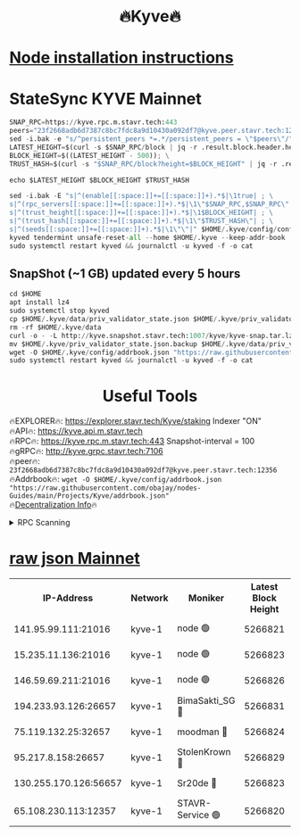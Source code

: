 <h1 align="center"> 🔥Kyve🔥</h1>

[Node installation instructions](https://github.com/obajay/nodes-Guides/tree/main/Projects/Kyve)
=
# StateSync KYVE Mainnet
```python
SNAP_RPC=https://kyve.rpc.m.stavr.tech:443
peers="23f2668adb6d7387c8bc7fdc8a9d10430a092df7@kyve.peer.stavr.tech:12356"
sed -i.bak -e "s/^persistent_peers *=.*/persistent_peers = \"$peers\"/" $HOME/.kyve/config/config.toml
LATEST_HEIGHT=$(curl -s $SNAP_RPC/block | jq -r .result.block.header.height); \
BLOCK_HEIGHT=$((LATEST_HEIGHT - 500)); \
TRUST_HASH=$(curl -s "$SNAP_RPC/block?height=$BLOCK_HEIGHT" | jq -r .result.block_id.hash)

echo $LATEST_HEIGHT $BLOCK_HEIGHT $TRUST_HASH

sed -i.bak -E "s|^(enable[[:space:]]+=[[:space:]]+).*$|\1true| ; \
s|^(rpc_servers[[:space:]]+=[[:space:]]+).*$|\1\"$SNAP_RPC,$SNAP_RPC\"| ; \
s|^(trust_height[[:space:]]+=[[:space:]]+).*$|\1$BLOCK_HEIGHT| ; \
s|^(trust_hash[[:space:]]+=[[:space:]]+).*$|\1\"$TRUST_HASH\"| ; \
s|^(seeds[[:space:]]+=[[:space:]]+).*$|\1\"\"|" $HOME/.kyve/config/config.toml
kyved tendermint unsafe-reset-all --home $HOME/.kyve --keep-addr-book
sudo systemctl restart kyved && journalctl -u kyved -f -o cat
```

## SnapShot (~1 GB) updated every 5 hours
```python
cd $HOME
apt install lz4
sudo systemctl stop kyved
cp $HOME/.kyve/data/priv_validator_state.json $HOME/.kyve/priv_validator_state.json.backup
rm -rf $HOME/.kyve/data
curl -o - -L http://kyve.snapshot.stavr.tech:1007/kyve/kyve-snap.tar.lz4 | lz4 -c -d - | tar -x -C $HOME/.kyve --strip-components 2
mv $HOME/.kyve/priv_validator_state.json.backup $HOME/.kyve/data/priv_validator_state.json
wget -O $HOME/.kyve/config/addrbook.json "https://raw.githubusercontent.com/obajay/nodes-Guides/main/Projects/Kyve/addrbook.json"
sudo systemctl restart kyved && journalctl -u kyved -f -o cat
```

<h1 align="center"> Useful Tools</h1>

🔥EXPLORER🔥:     https://explorer.stavr.tech/Kyve/staking        Indexer "ON" \
🔥API🔥: 			 		https://kyve.api.m.stavr.tech \
🔥RPC🔥:          https://kyve.rpc.m.stavr.tech:443	              Snapshot-interval = 100 \
🔥gRPC🔥:         http://kyve.grpc.stavr.tech:7106 \
🔥peer🔥:					`23f2668adb6d7387c8bc7fdc8a9d10430a092df7@kyve.peer.stavr.tech:12356` \
🔥Addrbook🔥:    ```wget -O $HOME/.kyve/config/addrbook.json "https://raw.githubusercontent.com/obajay/nodes-Guides/main/Projects/Kyve/addrbook.json"``` \
🔥[Decentralization Info](https://github.com/obajay/StateSync-snapshots/tree/main/Projects/Kyve/Decentralization)🔥

<details>
<summary>RPC Scanning</summary>

<h2 align="center"> We scan nodes in real time every 4 hours. And we provide the final result of RPC endpoints.
We cannot influence the operation of these nodes in any way. </h2>


```python
If Voting Power is higher than 0 --> then the Node is a validator of the network and may be subject to attack and be a potential threat to the chain.
```
```python
We marked such validators with a red symbol
```

</details>

[raw json Mainnet](https://rpc-check.kyvem.stavr.tech/kyvem/rpc-kyvem-result.json)
=



<table><tr><th>IP-Address</th><th>Network</th><th>Moniker</th><th>Latest Block Height</th><th>Earliest Block Height</th><th>Catching Up</th><th>Tx Index</th><th>Voting Power</th><th>Scan Time</th></tr><tr><td>141.95.99.111:21016</td><td>kyve-1</td><td>node 🟢</td><td>5266821</td><td>1</td><td>False</td><td>off</td><td>0</td><td>2024-03-08T06:24:25.962824755UTC</td></tr><tr><td>15.235.11.136:21016</td><td>kyve-1</td><td>node 🟢</td><td>5266823</td><td>1</td><td>False</td><td>off</td><td>0</td><td>2024-03-08T06:24:40.825611221UTC</td></tr><tr><td>146.59.69.211:21016</td><td>kyve-1</td><td>node 🟢</td><td>5266826</td><td>1</td><td>False</td><td>off</td><td>0</td><td>2024-03-08T06:25:00.369706721UTC</td></tr><tr><td>194.233.93.126:26657</td><td>kyve-1</td><td>BimaSakti_SG 🔴</td><td>5266831</td><td>2646001</td><td>False</td><td>off</td><td>651</td><td>2024-03-08T06:25:28.240105087UTC</td></tr><tr><td>75.119.132.25:32657</td><td>kyve-1</td><td>moodman 🔴</td><td>5266824</td><td>5166824</td><td>False</td><td>off</td><td>6865</td><td>2024-03-08T06:24:43.707519761UTC</td></tr><tr><td>95.217.8.158:26657</td><td>kyve-1</td><td>StolenKrown 🔴</td><td>5266829</td><td>5193501</td><td>False</td><td>on</td><td>2499</td><td>2024-03-08T06:25:17.095558341UTC</td></tr><tr><td>130.255.170.126:56657</td><td>kyve-1</td><td>Sr20de 🔴</td><td>5266823</td><td>5217201</td><td>False</td><td>off</td><td>5958</td><td>2024-03-08T06:24:41.193104323UTC</td></tr><tr><td>65.108.230.113:12357</td><td>kyve-1</td><td>STAVR-Service 🟢</td><td>5266820</td><td>5266301</td><td>False</td><td>on</td><td>0</td><td>2024-03-08T06:24:19.615648381UTC</td></tr></table>
